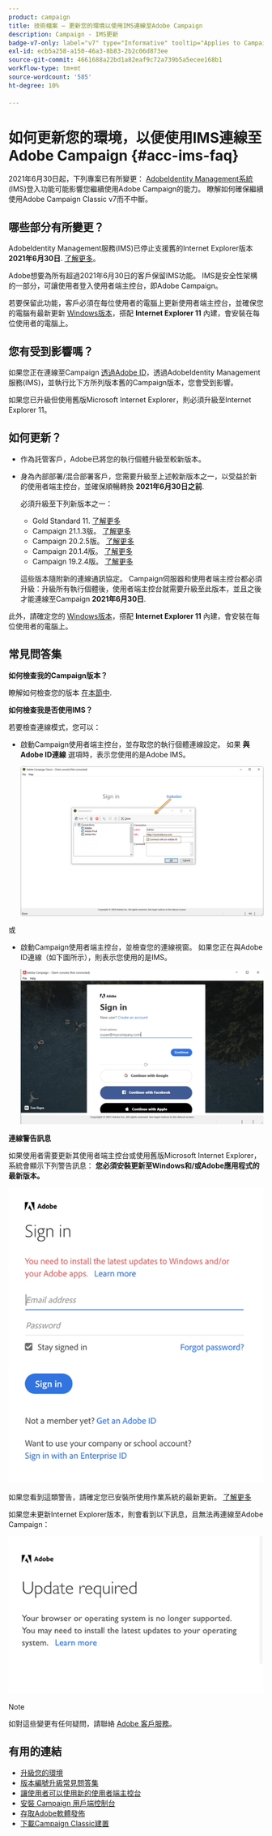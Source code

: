 ```yaml
---
product: campaign
title: 技術檔案 — 更新您的環境以使用IMS連線至Adobe Campaign
description: Campaign - IMS更新
badge-v7-only: label="v7" type="Informative" tooltip="Applies to Campaign Classic v7 only"
exl-id: ecb5a258-a150-46a3-8b83-2b2c06d873ee
source-git-commit: 4661688a22bd1a82eaf9c72a739b5a5ecee168b1
workflow-type: tm+mt
source-wordcount: '585'
ht-degree: 10%

---
```


# 如何更新您的環境，以便使用IMS連線至Adobe Campaign {#acc-ims-faq}



2021年6月30日起，下列專案已有所變更： [AdobeIdentity Management系統](https://helpx.adobe.com/enterprise/using/identity.html) (IMS)登入功能可能影響您繼續使用Adobe Campaign的能力。 瞭解如何確保繼續使用Adobe Campaign Classic v7而不中斷。

## 哪些部分有所變更？

AdobeIdentity Management服務(IMS)已停止支援舊的Internet Explorer版本 **2021年6月30日**. [了解更多](https://helpx.adobe.com/x-productkb/global/update-operating-system-and-browser.html)。

Adobe想要為所有超過2021年6月30日的客戶保留IMS功能。 IMS是安全性架構的一部分，可讓使用者登入使用者端主控台，即Adobe Campaign。

若要保留此功能，客戶必須在每位使用者的電腦上更新使用者端主控台，並確保您的電腦有最新更新 [Windows版本](../../rn/using/compatibility-matrix.md#ClientConsoleoperatingsystems)，搭配 **Internet Explorer 11** 內建，會安裝在每位使用者的電腦上。

## 您有受到影響嗎？

如果您正在連線至Campaign [透過Adobe ID](../../integrations/using/about-adobe-id.md)，透過AdobeIdentity Management服務(IMS)，並執行比下方所列版本舊的Campaign版本，您會受到影響。

如果您已升級但使用舊版Microsoft Internet Explorer，則必須升級至Internet Explorer 11。

## 如何更新？

* 作為託管客戶，Adobe已將您的執行個體升級至較新版本。

* 身為內部部署/混合部署客戶，您需要升級至上述較新版本之一，以受益於新的使用者端主控台，並確保順暢轉換 **2021年6月30日之前**.

   必須升級至下列新版本之一：

   * Gold Standard 11. [了解更多](../../rn/using/gold-standard.md)
   * Campaign 21.1.3版。 [了解更多](../../rn/using/latest-release.md)
   * Campaign 20.2.5版。 [了解更多](../../rn/using/release--2020.md#release-20-2-5-build-9188)
   * Campaign 20.1.4版。 [了解更多](../../rn/using/release--2020.md#release-20-1-4-build-9126)
   * Campaign 19.2.4版。 [了解更多](../../rn/using/release--2019.md#release-19-2-4-build-9082)

   這些版本隨附新的連線通訊協定。 Campaign伺服器和使用者端主控台都必須升級：升級所有執行個體後，使用者端主控台就需要升級至此版本，並且之後才能連線至Campaign **2021年6月30日**.

此外，請確定您的 [Windows版本](../../rn/using/compatibility-matrix.md#ClientConsoleoperatingsystems)，搭配 **Internet Explorer 11** 內建，會安裝在每位使用者的電腦上。

## 常見問答集

**如何檢查我的Campaign版本？**

瞭解如何檢查您的版本 [在本節中](../../platform/using/launching-adobe-campaign.md#getting-your-campaign-version).


**如何檢查我是否使用IMS？**

若要檢查連線模式，您可以：

* 啟動Campaign使用者端主控台，並存取您的執行個體連線設定。 如果 **與Adobe ID連線** 選項時，表示您使用的是Adobe IMS。

   ![](../../integrations/using/assets/ims_1.png)

或

* 啟動Campaign使用者端主控台，並檢查您的連線視窗。 如果您正在與Adobe ID連線（如下圖所示），則表示您使用的是IMS。

   ![](../../integrations/using/assets/adobeID.png)

**連線警告訊息**

如果使用者需要更新其使用者端主控台或使用舊版Microsoft Internet Explorer，系統會顯示下列警告訊息： **您必須安裝更新至Windows和/或Adobe應用程式的最新版本。**

![](../../integrations/using/assets/do-not-localize/errorMsg.png)

如果您看到這類警告，請確定您已安裝所使用作業系統的最新更新。 [了解更多](https://helpx.adobe.com/x-productkb/global/update-operating-system-and-browser.html)

如果您未更新Internet Explorer版本，則會看到以下訊息，且無法再連線至Adobe Campaign：

![](../../integrations/using/assets/do-not-localize/errorUpdateReq.png)

>[!NOTE]
>
>如對這些變更有任何疑問，請聯絡 [Adobe 客戶服務](https://helpx.adobe.com/tw/enterprise/admin-guide.html/enterprise/using/support-for-experience-cloud.ug.html)。

## 有用的連結

* [升級您的環境](../../production/using/build-upgrade.md)
* [版本編號升級常見問答集](../../platform/using/faq-build-upgrade.md)
* [讓使用者可以使用新的使用者端主控台](../../installation/using/client-console-availability-for-windows.md)
* [安裝 Campaign 用戶端控制台](../../installation/using/installing-the-client-console.md)
* [存取Adobe軟體發佈](https://experienceleague.adobe.com/docs/experience-cloud/software-distribution/home.html?lang=zh-Hant)
* [下載Campaign Classic建置](https://experience.adobe.com/#/downloads/content/software-distribution/en/campaign.html)
